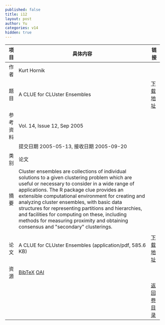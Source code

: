 ```yaml
---
published: false
title: i12
layout: post
author: Yu
categories: v14
hidden: true
---
```


| 项目 | 具体内容 | 链接 |
|---:|---|---|
| 作者 | Kurt Hornik| |
| 题目 |A CLUE for CLUster Ensembles | [下载地址](http://www.jstatsoft.org/v14/i12/paper) |
| 参考资料 |Vol. 14, Issue 12, Sep 2005 | |
| | 提交日期 2005-05-13, 接收日期 2005-09-20| | 
| 类别 | 论文| |
| 摘要 | Cluster ensembles are collections of individual solutions to a given clustering problem which are useful or necessary to consider in a wide range of applications. The R package clue provides an extensible computational environment for creating and analyzing cluster ensembles, with basic data structures for representing partitions and hierarchies, and facilities for computing on these, including methods for measuring proximity and obtaining consensus and "secondary" clusterings. | |
 | |
| 论文 | A CLUE for CLUster Ensembles  (application/pdf, 585.6 KB)| [下载地址](http://www.jstatsoft.org/v14/i12/paper) |
| 资源 | [BibTeX](http://www.jstatsoft.org/v14/i12/bibtex) [OAI](http://www.jstatsoft.org/oai?verb=GetRecord&identifier=oai.jstatsoft/v14/i12&prefix=oai_dc)| |
| |  | [返回卷目录]({{site.baseurl}}/volume/v14.html) |